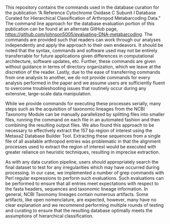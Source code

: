 This repository contains the commands used in the database curation for the publication “A Reference Cytochrome Oxidase C Subunit I Database Curated for Hierarchical Classification of Arthropod Metabarcoding Data.” The command line approach for the database evaluation portion of this publication can be found at an alternate GitHub page, https://github.com/johnson5005/evaluating-DNA-metabarcoding. The commands are provided such that readers can work through our analyses independently and apply the approach to their own endeavors. It should be noted that the syntax, commands and software used may not be entirely transferrable for future applications given differences in computational architecture, software updates, etc. Further, these commands are given without guidance in terms of directory organization, which we leave at the discretion of the reader. Lastly, due to the ease of transferring commands from one analysis to another, we do not provide commands for every analysis performed in the paper and we assume users are sufficiently fluent to overcome troubleshooting issues that routinely occur during any extensive, large-scale data manipulation. 

While we provide commands for executing these processes serially, many steps such as the acquisition of taxonomic lineages from the NCBI Taxonomy Module can be manually parallelized by splitting files into smaller files, running the command on each file in an automated fashion and then combining the resulting output files. We also found this approach to be necessary to effectively extract the 157 bp region of interest using the Metaxa2 Database Builder Tool. Extracting these sequences from a single file of all available arthropod entries was problematic in that the alignment processes used to extract the region of interest would be executed with greater reliance on heuristic techniques, resulting in imprecise extraction.  

As with any data curation pipeline, users should appropriately search the final dataset to test for any irregularities which may have occurred during processing. In our case, we implemented a number of grep commands with Perl regular expressions to perform such evaluations. Such evaluations can be performed to ensure that all entries meet expectations with respect to the fasta headers, sequences and taxonomic lineage information. In general, NCBI Taxonomy lineages contain numerous artifacts. Some artifacts, like open nomenclature, are expected, however, many have no clear explanation and we recommend performing multiple rounds of testing and curating to ensure that the resulting database optimally meets the assumptions of hierarchical classification.

